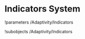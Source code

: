<!-- MOOSE Documentation Stub: Remove this when content is added. -->

# Indicators System
!parameters /Adaptivity/Indicators

!subobjects /Adaptivity/Indicators
